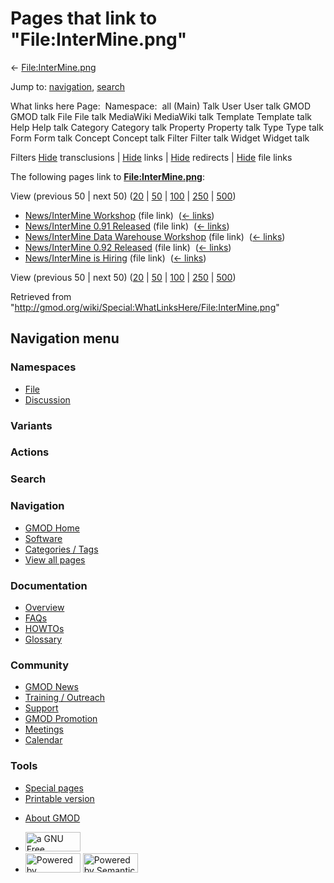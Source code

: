 <div id="mw-page-base" class="noprint">

</div>

<div id="mw-head-base" class="noprint">

</div>

<div id="content" class="mw-body" role="main">

<span id="top"></span>

<div id="mw-js-message" style="display:none;">

</div>



# <span dir="auto">Pages that link to "File:InterMine.png"</span>

<div id="bodyContent">

<div id="contentSub">

← [File:InterMine.png](/wiki/File:InterMine.png "File:InterMine.png")

</div>

<div id="jump-to-nav" class="mw-jump">

Jump to: [navigation](#mw-navigation), [search](#p-search)

</div>

<div id="mw-content-text">

What links here Page:  Namespace:  all (Main) Talk User User talk GMOD
GMOD talk File File talk MediaWiki MediaWiki talk Template Template talk
Help Help talk Category Category talk Property Property talk Type Type
talk Form Form talk Concept Concept talk Filter Filter talk Widget
Widget talk

Filters
[Hide](/mediawiki/index.php?title=Special:WhatLinksHere/File:InterMine.png&hidetrans=1 "Special:WhatLinksHere/File:InterMine.png")
transclusions \|
[Hide](/mediawiki/index.php?title=Special:WhatLinksHere/File:InterMine.png&hidelinks=1 "Special:WhatLinksHere/File:InterMine.png")
links \|
[Hide](/mediawiki/index.php?title=Special:WhatLinksHere/File:InterMine.png&hideredirs=1 "Special:WhatLinksHere/File:InterMine.png")
redirects \|
[Hide](/mediawiki/index.php?title=Special:WhatLinksHere/File:InterMine.png&hideimages=1 "Special:WhatLinksHere/File:InterMine.png")
file links

The following pages link to
**[File:InterMine.png](/wiki/File:InterMine.png "File:InterMine.png")**:

View (previous 50 \| next 50)
([20](/mediawiki/index.php?title=Special:WhatLinksHere/File:InterMine.png&limit=20 "Special:WhatLinksHere/File:InterMine.png")
\|
[50](/mediawiki/index.php?title=Special:WhatLinksHere/File:InterMine.png&limit=50 "Special:WhatLinksHere/File:InterMine.png")
\|
[100](/mediawiki/index.php?title=Special:WhatLinksHere/File:InterMine.png&limit=100 "Special:WhatLinksHere/File:InterMine.png")
\|
[250](/mediawiki/index.php?title=Special:WhatLinksHere/File:InterMine.png&limit=250 "Special:WhatLinksHere/File:InterMine.png")
\|
[500](/mediawiki/index.php?title=Special:WhatLinksHere/File:InterMine.png&limit=500 "Special:WhatLinksHere/File:InterMine.png"))

- [News/InterMine
  Workshop](/wiki/News/InterMine_Workshop "News/InterMine Workshop")
  (file link) ‎ <span class="mw-whatlinkshere-tools">([←
  links](/mediawiki/index.php?title=Special:WhatLinksHere&target=News%2FInterMine+Workshop "Special:WhatLinksHere"))</span>
- [News/InterMine 0.91
  Released](/wiki/News/InterMine_0.91_Released "News/InterMine 0.91 Released")
  (file link) ‎ <span class="mw-whatlinkshere-tools">([←
  links](/mediawiki/index.php?title=Special:WhatLinksHere&target=News%2FInterMine+0.91+Released "Special:WhatLinksHere"))</span>
- [News/InterMine Data Warehouse
  Workshop](/wiki/News/InterMine_Data_Warehouse_Workshop "News/InterMine Data Warehouse Workshop")
  (file link) ‎ <span class="mw-whatlinkshere-tools">([←
  links](/mediawiki/index.php?title=Special:WhatLinksHere&target=News%2FInterMine+Data+Warehouse+Workshop "Special:WhatLinksHere"))</span>
- [News/InterMine 0.92
  Released](/wiki/News/InterMine_0.92_Released "News/InterMine 0.92 Released")
  (file link) ‎ <span class="mw-whatlinkshere-tools">([←
  links](/mediawiki/index.php?title=Special:WhatLinksHere&target=News%2FInterMine+0.92+Released "Special:WhatLinksHere"))</span>
- [News/InterMine is
  Hiring](/wiki/News/InterMine_is_Hiring "News/InterMine is Hiring")
  (file link) ‎ <span class="mw-whatlinkshere-tools">([←
  links](/mediawiki/index.php?title=Special:WhatLinksHere&target=News%2FInterMine+is+Hiring "Special:WhatLinksHere"))</span>

View (previous 50 \| next 50)
([20](/mediawiki/index.php?title=Special:WhatLinksHere/File:InterMine.png&limit=20 "Special:WhatLinksHere/File:InterMine.png")
\|
[50](/mediawiki/index.php?title=Special:WhatLinksHere/File:InterMine.png&limit=50 "Special:WhatLinksHere/File:InterMine.png")
\|
[100](/mediawiki/index.php?title=Special:WhatLinksHere/File:InterMine.png&limit=100 "Special:WhatLinksHere/File:InterMine.png")
\|
[250](/mediawiki/index.php?title=Special:WhatLinksHere/File:InterMine.png&limit=250 "Special:WhatLinksHere/File:InterMine.png")
\|
[500](/mediawiki/index.php?title=Special:WhatLinksHere/File:InterMine.png&limit=500 "Special:WhatLinksHere/File:InterMine.png"))

</div>

<div class="printfooter">

Retrieved from
"<http://gmod.org/wiki/Special:WhatLinksHere/File:InterMine.png>"

</div>

<div id="catlinks" class="catlinks catlinks-allhidden">

</div>

<div class="visualClear">

</div>

</div>

</div>

<div id="mw-navigation">

## Navigation menu

<div id="mw-head">



<div id="left-navigation">

<div id="p-namespaces" class="vectorTabs" role="navigation"
aria-labelledby="p-namespaces-label">

### Namespaces

- <span id="ca-nstab-image"><a href="/wiki/File:InterMine.png" accesskey="c"
  title="View the file page [c]">File</a></span>
- <span id="ca-talk"><a
  href="/mediawiki/index.php?title=File_talk:InterMine.png&amp;action=edit&amp;redlink=1"
  accesskey="t"
  title="Discussion about the content page [t]">Discussion</a></span>

</div>

<div id="p-variants" class="vectorMenu emptyPortlet" role="navigation"
aria-labelledby="p-variants-label">

### 

### Variants[](#)

<div class="menu">

</div>

</div>

</div>

<div id="right-navigation">



<div id="p-cactions" class="vectorMenu emptyPortlet" role="navigation"
aria-labelledby="p-cactions-label">

### Actions[](#)

<div class="menu">

</div>

</div>

<div id="p-search" role="search">

### Search

<div id="simpleSearch">

</div>

</div>

</div>

</div>

<div id="mw-panel">

<div id="p-logo" role="banner">

<a href="/wiki/Main_Page"
style="background-image: url(http://gmod.org/images/GMOD-cogs.png);"
title="Visit the main page"></a>

</div>

<div id="p-Navigation" class="portal" role="navigation"
aria-labelledby="p-Navigation-label">

### Navigation

<div class="body">

- <span id="n-GMOD-Home">[GMOD Home](/wiki/Main_Page)</span>
- <span id="n-Software">[Software](/wiki/GMOD_Components)</span>
- <span id="n-Categories-.2F-Tags">[Categories /
  Tags](/wiki/Categories)</span>
- <span id="n-View-all-pages">[View all
  pages](/wiki/Special:AllPages)</span>

</div>

</div>

<div id="p-Documentation" class="portal" role="navigation"
aria-labelledby="p-Documentation-label">

### Documentation

<div class="body">

- <span id="n-Overview">[Overview](/wiki/Overview)</span>
- <span id="n-FAQs">[FAQs](/wiki/Category:FAQ)</span>
- <span id="n-HOWTOs">[HOWTOs](/wiki/Category:HOWTO)</span>
- <span id="n-Glossary">[Glossary](/wiki/Glossary)</span>

</div>

</div>

<div id="p-Community" class="portal" role="navigation"
aria-labelledby="p-Community-label">

### Community

<div class="body">

- <span id="n-GMOD-News">[GMOD News](/wiki/GMOD_News)</span>
- <span id="n-Training-.2F-Outreach">[Training /
  Outreach](/wiki/Training_and_Outreach)</span>
- <span id="n-Support">[Support](/wiki/Support)</span>
- <span id="n-GMOD-Promotion">[GMOD
  Promotion](/wiki/GMOD_Promotion)</span>
- <span id="n-Meetings">[Meetings](/wiki/Meetings)</span>
- <span id="n-Calendar">[Calendar](/wiki/Calendar)</span>

</div>

</div>

<div id="p-tb" class="portal" role="navigation"
aria-labelledby="p-tb-label">

### Tools

<div class="body">

- <span id="t-specialpages"><a href="/wiki/Special:SpecialPages" accesskey="q"
  title="A list of all special pages [q]">Special pages</a></span>
- <span id="t-print"><a
  href="/mediawiki/index.php?title=Special:WhatLinksHere/File:InterMine.png&amp;printable=yes"
  rel="alternate" accesskey="p"
  title="Printable version of this page [p]">Printable version</a></span>

</div>

</div>

</div>

</div>

<div id="footer" role="contentinfo">

- <span id="footer-places-about">[About
  GMOD](/wiki/GMOD:About "GMOD:About")</span>

<!-- -->

- <span id="footer-copyrightico">[<img src="http://www.gnu.org/graphics/gfdl-logo-small.png" width="88"
  height="31" alt="a GNU Free Documentation License" />](http://www.gnu.org/licenses/fdl-1.3.html)</span>
- <span id="footer-poweredbyico">[<img src="/mediawiki/skins/common/images/poweredby_mediawiki_88x31.png"
  width="88" height="31" alt="Powered by MediaWiki" />](//www.mediawiki.org/)
  [<img
  src="/mediawiki/extensions/SemanticMediaWiki/includes/../resources/images/smw_button.png"
  width="88" height="31" alt="Powered by Semantic MediaWiki" />](https://www.semantic-mediawiki.org/wiki/Semantic_MediaWiki)</span>

<div style="clear:both">

</div>

</div>
